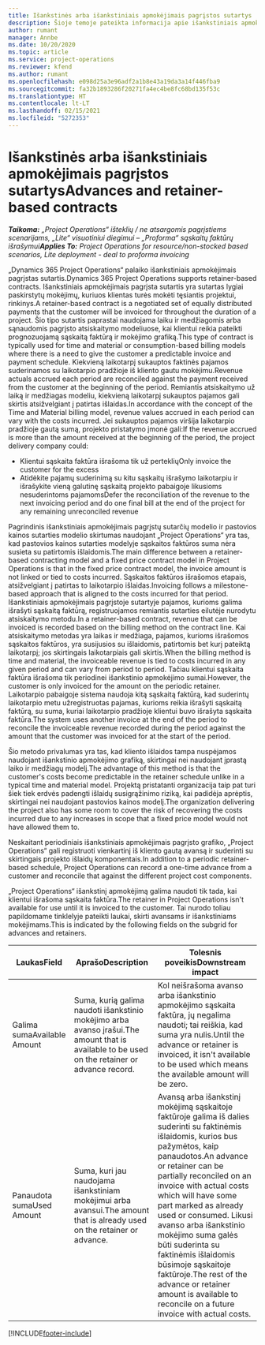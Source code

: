 ```yaml
---
title: Išankstinės arba išankstiniais apmokėjimais pagrįstos sutartys
description: Šioje temoje pateikta informacija apie išankstiniais apmokėjimais pagrįstų sutarčių modelius ir avansus naudojant „Project Operations“.
author: rumant
manager: Annbe
ms.date: 10/20/2020
ms.topic: article
ms.service: project-operations
ms.reviewer: kfend
ms.author: rumant
ms.openlocfilehash: e098d25a3e96adf2a1b8e43a19da3a14f446fba9
ms.sourcegitcommit: fa32b1893286f20271fa4ec4be8fc68bd135f53c
ms.translationtype: HT
ms.contentlocale: lt-LT
ms.lasthandoff: 02/15/2021
ms.locfileid: "5272353"
---
```

# <a name="advances-and-retainer-based-contracts"></a><span data-ttu-id="f2e1b-103">Išankstinės arba išankstiniais apmokėjimais pagrįstos sutartys</span><span class="sxs-lookup"><span data-stu-id="f2e1b-103">Advances and retainer-based contracts</span></span>


<span data-ttu-id="f2e1b-104">_**Taikoma:** „Project Operations“ išteklių / ne atsargomis pagrįstiems scenarijams, „Lite“ visuotiniui diegimui – „Proforma“ sąskaitų faktūrų išrašymui_</span><span class="sxs-lookup"><span data-stu-id="f2e1b-104">_**Applies To:** Project Operations for resource/non-stocked based scenarios, Lite deployment - deal to proforma invoicing_</span></span>

<span data-ttu-id="f2e1b-105">„Dynamics 365 Project Operations“ palaiko išankstiniais apmokėjimais pagrįstas sutartis.</span><span class="sxs-lookup"><span data-stu-id="f2e1b-105">Dynamics 365 Project Operations supports retainer-based contracts.</span></span> <span data-ttu-id="f2e1b-106">Išankstiniais apmokėjimais pagrįsta sutartis yra sutartas lygiai paskirstytų mokėjimų, kuriuos klientas turės mokėti tęsiantis projektui, rinkinys.</span><span class="sxs-lookup"><span data-stu-id="f2e1b-106">A retainer-based contract is a negotiated set of equally distributed payments that the customer will be invoiced for throughout the duration of a project.</span></span> <span data-ttu-id="f2e1b-107">Šio tipo sutartis paprastai naudojama laiku ir medžiagomis arba sąnaudomis pagrįsto atsiskaitymo modeliuose, kai klientui reikia pateikti prognozuojamą sąskaitą faktūrą ir mokėjimo grafiką.</span><span class="sxs-lookup"><span data-stu-id="f2e1b-107">This type of contract is typically used for time and material or consumption-based billing models where there is a need to give the customer a predictable invoice and payment schedule.</span></span> <span data-ttu-id="f2e1b-108">Kiekvieną laikotarpį sukauptos faktinės pajamos suderinamos su laikotarpio pradžioje iš kliento gautu mokėjimu.</span><span class="sxs-lookup"><span data-stu-id="f2e1b-108">Revenue actuals accrued each period are reconciled against the payment received from the customer at the beginning of the period.</span></span> <span data-ttu-id="f2e1b-109">Remiantis atsiskaitymo už laiką ir medžiagas modeliu, kiekvieną laikotarpį sukauptos pajamos gali skirtis atsižvelgiant į patirtas išlaidas.</span><span class="sxs-lookup"><span data-stu-id="f2e1b-109">In accordance with the concept of the Time and Material billing model, revenue values accrued in each period can vary with the costs incurred.</span></span> <span data-ttu-id="f2e1b-110">Jei sukauptos pajamos viršija laikotarpio pradžioje gautą sumą, projekto pristatymo įmonė gali:</span><span class="sxs-lookup"><span data-stu-id="f2e1b-110">If the revenue accrued is more than the amount received at the beginning of the period, the project delivery company could:</span></span>

- <span data-ttu-id="f2e1b-111">Klientui sąskaita faktūra išrašoma tik už perteklių</span><span class="sxs-lookup"><span data-stu-id="f2e1b-111">Only invoice the customer for the excess</span></span> 
- <span data-ttu-id="f2e1b-112">Atidėkite pajamų suderinimą su kitu sąskaitų išrašymo laikotarpiu ir išrašykite vieną galutinę sąskaitą projekto pabaigoje likusioms nesuderintoms pajamoms</span><span class="sxs-lookup"><span data-stu-id="f2e1b-112">Defer the reconciliation of the revenue to the next invoicing period and do one final bill at the end of the project for any remaining unreconciled revenue</span></span>

<span data-ttu-id="f2e1b-113">Pagrindinis išankstiniais apmokėjimais pagrįstų sutarčių modelio ir pastovios kainos sutarties modelio skirtumas naudojant „Project Operations“ yra tas, kad pastovios kainos sutarties modelyje sąskaitos faktūros suma nėra susieta su patirtomis išlaidomis.</span><span class="sxs-lookup"><span data-stu-id="f2e1b-113">The main difference between a retainer-based contracting model and a fixed price contract model in Project Operations is that in the fixed price contract model, the invoice amount is not linked or tied to costs incurred.</span></span> <span data-ttu-id="f2e1b-114">Sąskaitos faktūros išrašomos etapais, atsižvelgiant į patirtas to laikotarpio išlaidas.</span><span class="sxs-lookup"><span data-stu-id="f2e1b-114">Invoicing follows a milestone-based approach that is aligned to the costs incurred for that period.</span></span> <span data-ttu-id="f2e1b-115">Išankstiniais apmokėjimais pagrįstoje sutartyje pajamos, kurioms galima išrašyti sąskaitą faktūrą, registruojamos remiantis sutarties eilutėje nurodytu atsiskaitymo metodu.</span><span class="sxs-lookup"><span data-stu-id="f2e1b-115">In a retainer-based contract, revenue that can be invoiced is recorded based on the billing method on the contract line.</span></span> <span data-ttu-id="f2e1b-116">Kai atsiskaitymo metodas yra laikas ir medžiaga, pajamos, kurioms išrašomos sąskaitos faktūros, yra susijusios su išlaidomis, patirtomis bet kurį pateiktą laikotarpį; jos skirtingais laikotarpiais gali skirtis.</span><span class="sxs-lookup"><span data-stu-id="f2e1b-116">When the billing method is time and material, the invoiceable revenue is tied to costs incurred in any given period and can vary from period to period.</span></span> <span data-ttu-id="f2e1b-117">Tačiau klientui sąskaita faktūra išrašoma tik periodinei išankstinio apmokėjimo sumai.</span><span class="sxs-lookup"><span data-stu-id="f2e1b-117">However, the customer is only invoiced for the amount on the periodic retainer.</span></span> <span data-ttu-id="f2e1b-118">Laikotarpio pabaigoje sistema naudoja kitą sąskaitą faktūrą, kad suderintų laikotarpio metu užregistruotas pajamas, kurioms reikia išrašyti sąskaitą faktūrą, su suma, kuriai laikotarpio pradžioje klientui buvo išrašyta sąskaita faktūra.</span><span class="sxs-lookup"><span data-stu-id="f2e1b-118">The system uses another invoice at the end of the period to reconcile the invoiceable revenue recorded during the period against the amount that the customer was invoiced for at the start of the period.</span></span>

<span data-ttu-id="f2e1b-119">Šio metodo privalumas yra tas, kad kliento išlaidos tampa nuspėjamos naudojant išankstinio apmokėjimo grafiką, skirtingai nei naudojant įprastą laiko ir medžiagų modelį.</span><span class="sxs-lookup"><span data-stu-id="f2e1b-119">The advantage of this method is that the customer's costs become predictable in the retainer schedule unlike in a typical time and material model.</span></span> <span data-ttu-id="f2e1b-120">Projektą pristatanti organizacija taip pat turi šiek tiek erdvės padengti išlaidų susigrąžinimo riziką, kai padidėja aprėptis, skirtingai nei naudojant pastovios kainos modelį.</span><span class="sxs-lookup"><span data-stu-id="f2e1b-120">The organization delivering the project also has some room to cover the risk of recovering the costs incurred due to any increases in scope that a fixed price model would not have allowed them to.</span></span>

<span data-ttu-id="f2e1b-121">Neskaitant periodiniais išankstiniais apmokėjimais pagrįsto grafiko, „Project Operations“ gali registruoti vienkartinį iš kliento gautą avansą ir suderinti su skirtingais projekto išlaidų komponentais.</span><span class="sxs-lookup"><span data-stu-id="f2e1b-121">In addition to a periodic retainer-based schedule, Project Operations can record a one-time advance from a customer and reconcile that against the different project cost components.</span></span>

<span data-ttu-id="f2e1b-122">„Project Operations“ išankstinį apmokėjimą galima naudoti tik tada, kai klientui išrašoma sąskaita faktūra.</span><span class="sxs-lookup"><span data-stu-id="f2e1b-122">The retainer in Project Operations isn't available for use until it is invoiced to the customer.</span></span> <span data-ttu-id="f2e1b-123">Tai nurodo toliau papildomame tinklelyje pateikti laukai, skirti avansams ir išankstiniams mokėjimams.</span><span class="sxs-lookup"><span data-stu-id="f2e1b-123">This is indicated by the following fields on the subgrid for advances and retainers.</span></span>

| <span data-ttu-id="f2e1b-124">Laukas</span><span class="sxs-lookup"><span data-stu-id="f2e1b-124">Field</span></span> | <span data-ttu-id="f2e1b-125">Aprašo</span><span class="sxs-lookup"><span data-stu-id="f2e1b-125">Description</span></span> | <span data-ttu-id="f2e1b-126">Tolesnis poveikis</span><span class="sxs-lookup"><span data-stu-id="f2e1b-126">Downstream impact</span></span> |
| --- | --- | --- |
| <span data-ttu-id="f2e1b-127">Galima suma</span><span class="sxs-lookup"><span data-stu-id="f2e1b-127">Available Amount</span></span> | <span data-ttu-id="f2e1b-128">Suma, kurią galima naudoti išankstinio mokėjimo arba avanso įrašui.</span><span class="sxs-lookup"><span data-stu-id="f2e1b-128">The amount that is available to be used on the retainer or advance record.</span></span> | <span data-ttu-id="f2e1b-129">Kol neišrašoma avanso arba išankstinio apmokėjimo sąskaita faktūra, jų negalima naudoti; tai reiškia, kad suma yra nulis.</span><span class="sxs-lookup"><span data-stu-id="f2e1b-129">Until the advance or retainer is invoiced, it isn't available to be used which means the available amount will be zero.</span></span> |
| <span data-ttu-id="f2e1b-130">Panaudota suma</span><span class="sxs-lookup"><span data-stu-id="f2e1b-130">Used Amount</span></span> | <span data-ttu-id="f2e1b-131">Suma, kuri jau naudojama išankstiniam mokėjimui arba avansui.</span><span class="sxs-lookup"><span data-stu-id="f2e1b-131">The amount that is already used on the retainer or advance.</span></span> | <span data-ttu-id="f2e1b-132">Avansą arba išankstinį mokėjimą sąskaitoje faktūroje galima iš dalies suderinti su faktinėmis išlaidomis, kurios bus pažymėtos, kaip panaudotos.</span><span class="sxs-lookup"><span data-stu-id="f2e1b-132">An advance or retainer can be partially reconciled on an invoice with actual costs which will have some part marked as already used or consumed.</span></span> <span data-ttu-id="f2e1b-133">Likusi avanso arba išankstinio mokėjimo suma galės būti suderinta su faktinėmis išlaidomis būsimoje sąskaitoje faktūroje.</span><span class="sxs-lookup"><span data-stu-id="f2e1b-133">The rest of the advance or retainer amount is available to reconcile on a future invoice with actual costs.</span></span> |


[!INCLUDE[footer-include](../../includes/footer-banner.md)]
